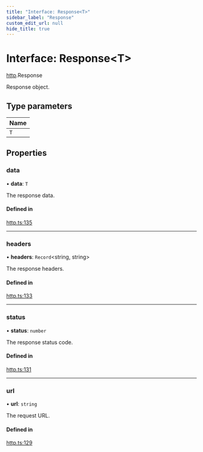 ```yaml
---
title: "Interface: Response<T>"
sidebar_label: "Response"
custom_edit_url: null
hide_title: true
---
```


# Interface: Response<T\>

[http](../modules/http.md).Response

Response object.

## Type parameters

| Name |
| :------ |
| `T` |

## Properties

### data

• **data**: `T`

The response data.

#### Defined in

[http.ts:135](https://github.com/tauri-apps/tauri/blob/1be3546/tooling/api/src/http.ts#L135)

___

### headers

• **headers**: `Record`<string, string\>

The response headers.

#### Defined in

[http.ts:133](https://github.com/tauri-apps/tauri/blob/1be3546/tooling/api/src/http.ts#L133)

___

### status

• **status**: `number`

The response status code.

#### Defined in

[http.ts:131](https://github.com/tauri-apps/tauri/blob/1be3546/tooling/api/src/http.ts#L131)

___

### url

• **url**: `string`

The request URL.

#### Defined in

[http.ts:129](https://github.com/tauri-apps/tauri/blob/1be3546/tooling/api/src/http.ts#L129)
